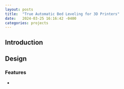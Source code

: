 ```yaml
---
layout: posts
title:  "True Automatic Bed Leveling for 3D Printers"
date:   2024-03-25 16:16:42 -0400
categories: projects
---
```



## Introduction


## Design

### Features
- 
